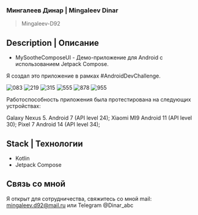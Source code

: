### Мингалеев Динар | Mingaleev Dinar
> Mingaleev-D92

## Description | Описание

+ MySootheComposeUI - Демо-приложение для Android с использованием Jetpack Compose.

Я создал это приложение в рамках #AndroidDevChallenge.


![083](https://github.com/Mingaleev-D92/MySootheComposeUI/assets/61611031/c431b0ff-4b33-4b09-ab41-119ea29e5a5f)
![219](https://github.com/Mingaleev-D92/MySootheComposeUI/assets/61611031/ccceebe4-a875-40f6-8d88-f2264c68ef1e)
![315](https://github.com/Mingaleev-D92/MySootheComposeUI/assets/61611031/ad2d6517-a7d4-4c4a-8a27-e6652fa739a7)
![555](https://github.com/Mingaleev-D92/MySootheComposeUI/assets/61611031/bab06933-63c6-41ed-b795-763c977010b9)
![878](https://github.com/Mingaleev-D92/MySootheComposeUI/assets/61611031/21513180-9839-435a-8d2a-bd37872a7676)
![955](https://github.com/Mingaleev-D92/MySootheComposeUI/assets/61611031/3a3bda71-1e6f-487a-997d-792e669f4995)

Работоспособность приложения была протестирована на следующих устройствах:

Galaxy Nexus 5. Android 7 (API level 24);
Xiaomi MI9 Android 11 (API level 30);
Pixel 7 Android 14 (API level 34);


## Stack | Технологии
+ Kotlin
+ Jetpack Compose

## Связь со мной

Я открыт для сотрудничества, свяжитесь со мной mail: mingaleev.d92@mail.ru или Telegram @Dinar_abc